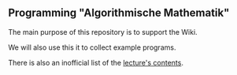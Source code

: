 ## Programming "Algorithmische Mathematik"

The main purpose of this repository is to support the Wiki.

We will also use this it to collect example programs.

There is also an inofficial list of the [lecture's contents](almawochen.md).
